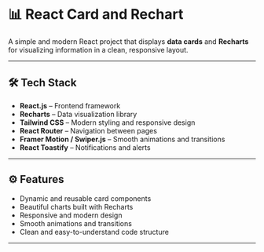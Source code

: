 # 📊 React Card and Rechart

A simple and modern React project that displays **data cards** and **Recharts** for visualizing information in a clean, responsive layout.

---

## 🛠️ Tech Stack

- **React.js** – Frontend framework  
- **Recharts** – Data visualization library  
- **Tailwind CSS** – Modern styling and responsive design  
- **React Router** – Navigation between pages  
- **Framer Motion / Swiper.js** – Smooth animations and transitions  
- **React Toastify** – Notifications and alerts  

---

## ⚙️ Features

- Dynamic and reusable card components  
- Beautiful charts built with Recharts  
- Responsive and modern design  
- Smooth animations and transitions  
- Clean and easy-to-understand code structure  

---

##  
